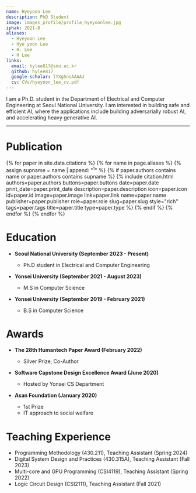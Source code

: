 ```yaml
---
name: Hyeyoon Lee
description: PhD Student
image: images_profile/profile_hyeyoonlee.jpg
iphak: 2021-8
aliases:
  - Hyeyoon Lee
  - Hye yoon Lee
  - H. Lee
  - H Lee
links:
  email: hylee817@snu.ac.kr
  github: hylee817
  google-scholar: lYXg5nsAAAAJ
  cv: CVs/hyeyoon_lee_cv.pdf
---
```


I am a Ph.D. student in the Department of Electrical and Computer Engineering at Seoul National University. I am interested in building safe and efficient AI, where the applications include building adversarially robust AI, and accelerating heavy generative AI.

---

# Publication
{% for paper in site.data.citations %}
  {% for name in page.aliases %}
  {% assign supname = name | append: "<sup>1</sup>" %}
    {% if paper.authors contains name or paper.authors contains supname %}
      {% 
        include citation.html
        authors=paper.authors
        buttons=paper.buttons
        date=paper.date
        print_date=paper.print_date
        description=paper.description
        icon=paper.icon
        id=paper.id
        image=paper.image
        link=paper.link
        name=paper.name
        publisher=paper.publisher
        role=paper.role
        slug=paper.slug
        style="rich"
        tags=paper.tags
        title=paper.title
        type=paper.type
      %}
    {% endif %}
  {% endfor %}
{% endfor %}


# Education
  * **Seoul National University (September 2023 - Present)**
    * Ph.D student in Electrical and Computer Engineering

  * **Yonsei University (September 2021 - August 2023)**
    * M.S in Computer Science

  * **Yonsei University (September 2019 - February 2021)**
    * B.S in Computer Science

# Awards
* **The 28th Humantech Paper Award (February 2022)**
  * Silver Prize, Co-Author

* **Software Capstone Design Excellence Award (June 2020)**
  * Hosted by Yonsei CS Department

* **Asan Foundation (January 2020)**
  * 1st Prize
  * IT approach to social welfare

# Teaching Experience
* Programming Methodology (430.211), Teaching Assistant (Spring 2024)
* Digital System Design and Practices (430.315A), Teaching Assistant (Fall 2023)
* Multi-core and GPU Programming (CSI4119), Teaching Assistant (Spring 2022)
* Logic Circuit Design (CSI2111), Teaching Assistant (Fall 2021)